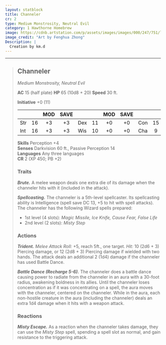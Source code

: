 ```yaml
---
layout: statblock
title: Channeler
cr: 2
type: Medium Monstrosity, Neutral Evil
category: 1 Hawthorne Homebrew
image: https://cdnb.artstation.com/p/assets/images/images/000/247/751/large/fenghua-zhong-monstrosity.jpg?1443929572
image_credit: "Art by Fenghua Zhong"
Description: |
  Creation by km.d
---
```


___
> ## Channeler
> *Medium Monstrosity, Neutral Evil*
> 
> **AC** 15 (half plate) **HP** 65 (10d8 + 20) **Speed** 30 ft.
> 
> **Initiative** +0 (11)
>
> | | | MOD | SAVE | | | MOD | SAVE | | | MOD | SAVE |
> |:--|:-:|:----:|:----:|:--|:-:|:----:|:----:|:--|:-:|:----:|:----:|
> |Str| 16| +3 | +3 |Dex| 11| +0 | +0 |Con| 15| +2 | +2 |
> |Int| 16| +3 | +3 |Wis| 10| +0 | +0 |Cha| 9| -1 | -1 |
>
> **Skills** Perception +4  
> **Senses** Darkvision 60 ft., Passive Perception 14  
> **Languages** Any three languages  
> **CR** 2 (XP 450; PB +2)
>
> ### Traits
>
> ***Brute.*** A melee weapon deals one extra die of its damage when the channeler hits with it (included in the attack).
>
> ***Spellcasting.*** The channeler is a 5th-level spellcaster. Its spellcasting ability is Intelligence (spell save DC 13, +5 to hit with spell attacks). The channeler has the following Wizard spells prepared:
> * 1st level (4 slots): *Magic Missile, Ice Knife, Cause Fear, False Life*
> * 2nd level (2 slots): *Misty Step*
>
> ### Actions
>
> ***Trident.*** *Melee Attack Roll:* +5, reach 5ft., one target. *Hit:* 10 (2d6 + 3) Piercing damage, or 12 (2d8 + 3) Piercing damage if wielded with two hands. The attack deals an additional 2 (1d4) damage if the channeler has used Battle Dance.
>
> ***Battle Dance (Recharge 5-6).*** The channeler does a battle dance causing power to radiate from the channeler in an aura with a 30-foot radius, awakening boldness in its allies. Until the channeler loses concentration as if it was concentrating on a spell, the aura moves with the channeler, centered on the channeler. While in the aura, each non-hostile creature in the aura (including the channeler) deals an extra 1d4 damage when it hits with a weapon attack.
>
> ### Reactions
>
> ***Misty Escape.*** As a reaction when the channeler takes damage, they can use the *Misty Step* spell, spending a spell slot as normal, and gain resistance to the triggering attack.